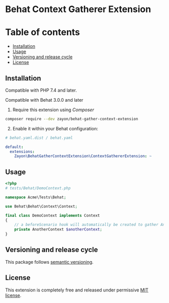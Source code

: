 # Behat Context Gatherer Extension

# Table of contents

* [Installation](#installation)
* [Usage](#usage)
* [Versioning and release cycle](#versioning-and-release-cycle)
* [License](#license)

## Installation

Compatible with PHP 7.4 and later.

Compatible with Behat 3.0.0 and later

1. Require this extension using *Composer*

```bash
composer require --dev zayon/behat-gather-context-extension
```

2. Enable it within your Behat configuration:

```yaml
# behat.yaml.dist / behat.yaml

default:
  extensions:
    Zayon\BehatGatherContextExtension\ContextGathererExtension: ~
```

## Usage

```php
<?php
# tests/Behat/DemoContext.php

namespace Acme\Tests\Behat;

use Behat\Behat\Context\Context;

final class DemoContext implements Context
{
    // a beforeScenario hook will automatically be created to gather AnotherContext
    private AnotherContext $anotherContext;
}
```

## Versioning and release cycle

This package follows [semantic versioning](https://semver.org/).

## License

This extension is completely free and released under permissive [MIT license](LICENSE).
